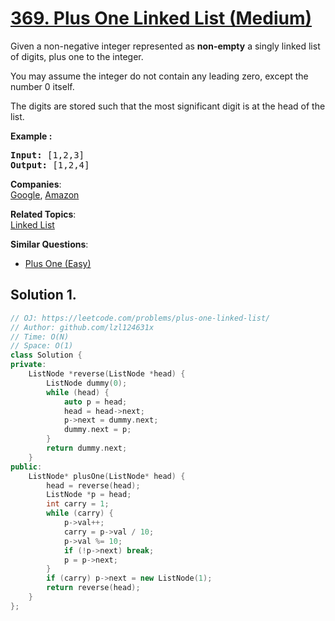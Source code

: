 # [369. Plus One Linked List (Medium)](https://leetcode.com/problems/plus-one-linked-list/)

<p>Given a non-negative integer represented as <b>non-empty</b> a singly linked list of digits, plus one to the integer.</p>

<p>You may assume the integer do not contain any leading zero, except the number 0 itself.</p>

<p>The digits are stored such that the most significant digit is at the head of the list.</p>

<div>
<p><strong>Example :</strong></p>

<pre><strong>Input: </strong><span id="example-input-1-1">[1,2,3]</span>
<strong>Output: </strong><span id="example-output-1">[1,2,4]</span>
</pre>
</div>


**Companies**:  
[Google](https://leetcode.com/company/google), [Amazon](https://leetcode.com/company/amazon)

**Related Topics**:  
[Linked List](https://leetcode.com/tag/linked-list/)

**Similar Questions**:
* [Plus One (Easy)](https://leetcode.com/problems/plus-one/)

## Solution 1.

```cpp
// OJ: https://leetcode.com/problems/plus-one-linked-list/
// Author: github.com/lzl124631x
// Time: O(N)
// Space: O(1)
class Solution {
private:
    ListNode *reverse(ListNode *head) {
        ListNode dummy(0);
        while (head) {
            auto p = head;
            head = head->next;
            p->next = dummy.next;
            dummy.next = p;
        }
        return dummy.next;
    }
public:
    ListNode* plusOne(ListNode* head) {
        head = reverse(head);
        ListNode *p = head;
        int carry = 1;
        while (carry) {
            p->val++;
            carry = p->val / 10;
            p->val %= 10;
            if (!p->next) break;
            p = p->next;
        }
        if (carry) p->next = new ListNode(1);
        return reverse(head);
    }
};
```